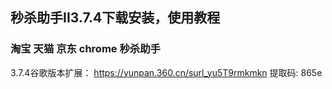 ## 秒杀助手II3.7.4下载安装，使用教程

### 淘宝 天猫 京东 chrome 秒杀助手
3.7.4谷歌版本扩展：  https://yunpan.360.cn/surl_yu5T9rmkmkn   提取码: 865e
